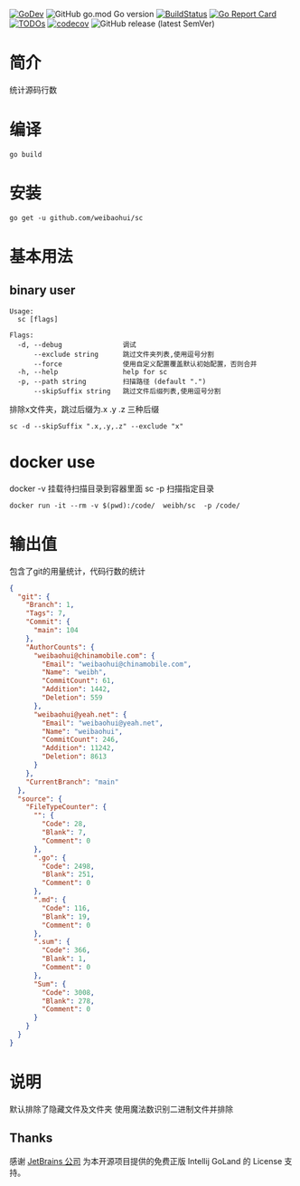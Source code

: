 [![GoDev](https://img.shields.io/static/v1?label=godev&message=reference&color=00add8)](https://pkg.go.dev/github.com/weibaohui/sc)
![GitHub go.mod Go version](https://img.shields.io/github/go-mod/go-version/weibaohui/sc)
[![BuildStatus](https://github.com/weibaohui/sc/workflows/build/badge.svg)](https://github.com/weibaohui/sc/actions?workflow=build)
[![Go Report Card](https://goreportcard.com/badge/github.com/weibaohui/sc)](https://goreportcard.com/report/github.com/weibaohui/sc)
[![TODOs](https://badgen.net/https/api.tickgit.com/badgen/github.com/weibaohui/sc)](https://www.tickgit.com/browse?repo=github.com/weibaohui/sc)
[![codecov](https://codecov.io/gh/weibaohui/sc/branch/master/graph/badge.svg)](https://codecov.io/gh/weibaohui/sc)
![GitHub release (latest SemVer)](https://img.shields.io/github/v/release/weibaohui/sc?sort=semver)

# 简介

统计源码行数

# 编译

```
go build 
```

# 安装

```
go get -u github.com/weibaohui/sc
```

# 基本用法

## binary user
```
Usage:
  sc [flags]

Flags:
  -d, --debug               调试
      --exclude string      跳过文件夹列表,使用逗号分割
      --force               使用自定义配置覆盖默认初始配置，否则合并
  -h, --help                help for sc
  -p, --path string         扫描路径 (default ".")
      --skipSuffix string   跳过文件后缀列表,使用逗号分割
```

排除x文件夹，跳过后缀为.x .y .z 三种后缀

```shell
sc -d --skipSuffix ".x,.y,.z" --exclude "x"
```

# docker use

docker -v 挂载待扫描目录到容器里面 sc -p 扫描指定目录

```docker
docker run -it --rm -v $(pwd):/code/  weibh/sc  -p /code/ 
```

# 输出值

包含了git的用量统计，代码行数的统计

```json
{
  "git": {
    "Branch": 1,
    "Tags": 7,
    "Commit": {
      "main": 104
    },
    "AuthorCounts": {
      "weibaohui@chinamobile.com": {
        "Email": "weibaohui@chinamobile.com",
        "Name": "weibh",
        "CommitCount": 61,
        "Addition": 1442,
        "Deletion": 559
      },
      "weibaohui@yeah.net": {
        "Email": "weibaohui@yeah.net",
        "Name": "weibaohui",
        "CommitCount": 246,
        "Addition": 11242,
        "Deletion": 8613
      }
    },
    "CurrentBranch": "main"
  },
  "source": {
    "FileTypeCounter": {
      "": {
        "Code": 28,
        "Blank": 7,
        "Comment": 0
      },
      ".go": {
        "Code": 2498,
        "Blank": 251,
        "Comment": 0
      },
      ".md": {
        "Code": 116,
        "Blank": 19,
        "Comment": 0
      },
      ".sum": {
        "Code": 366,
        "Blank": 1,
        "Comment": 0
      },
      "Sum": {
        "Code": 3008,
        "Blank": 278,
        "Comment": 0
      }
    }
  }
}

```

# 说明

默认排除了隐藏文件及文件夹 使用魔法数识别二进制文件并排除



## Thanks

感谢 [JetBrains 公司](https://www.jetbrains.com/?from=sc) 为本开源项目提供的免费正版 Intellij GoLand 的 License 支持。
